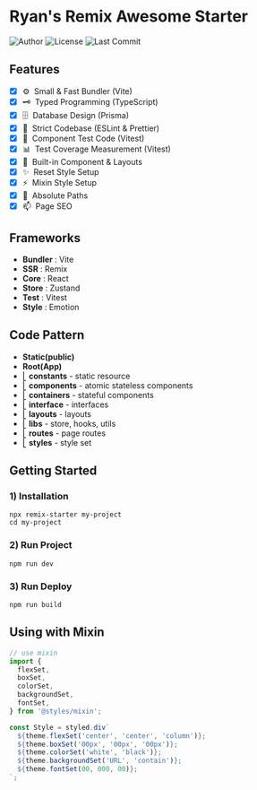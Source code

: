 # Ryan's Remix Awesome Starter

![Author](https://img.shields.io/badge/Author-ryan-orange.svg)
![License](https://img.shields.io/badge/License-MIT-blue.svg)
![Last Commit](https://img.shields.io/github/last-commit/ryan-ahn/npm-remix-starter)

## Features

- [x] ⚙️&nbsp;&nbsp;Small & Fast Bundler (Vite)
- [x] 🗝️&nbsp;&nbsp;Typed Programming (TypeScript)
- [x] 🗄️&nbsp;&nbsp;Database Design (Prisma)
- [x] 📙&nbsp;&nbsp;Strict Codebase (ESLint & Prettier)
- [x] 🧪&nbsp;&nbsp;Component Test Code (Vitest)
- [x] 📊&nbsp;&nbsp;Test Coverage Measurement (Vitest)
- [x] 🧵&nbsp;&nbsp;Built-in Component & Layouts
- [x] ✨&nbsp;&nbsp;Reset Style Setup
- [x] ⚡️&nbsp;&nbsp;Mixin Style Setup
- [x] 📍&nbsp;&nbsp;Absolute Paths
- [x] 📫&nbsp;&nbsp;Page SEO

## Frameworks

- **Bundler** : Vite
- **SSR** : Remix
- **Core** : React
- **Store** : Zustand
- **Test** : Vitest
- **Style** : Emotion

## Code Pattern

- **Static(public)**
- **Root(App)** <br/>
- ⎣&nbsp;**constants** - static resource <br/>
- ⎣&nbsp;**components** - atomic stateless components <br/>
- ⎣&nbsp;**containers** - stateful components <br/>
- ⎣&nbsp;**interface** - interfaces <br/>
- ⎣&nbsp;**layouts** - layouts <br/>
- ⎣&nbsp;**libs** - store, hooks, utils<br/>
- ⎣&nbsp;**routes** - page routes<br/>
- ⎣&nbsp;**styles** - style set<br/>

## Getting Started

### 1) Installation

```shell
npx remix-starter my-project
cd my-project
```

### 2) Run Project

```shell
npm run dev
```

### 3) Run Deploy

```shell
npm run build
```

## Using with Mixin

```javascript
// use mixin
import {
  flexSet,
  boxSet,
  colorSet,
  backgroundSet,
  fontSet,
} from '@styles/mixin';

const Style = styled.div`
  ${theme.flexSet('center', 'center', 'column')};
  ${theme.boxSet('00px', '00px', '00px')};
  ${theme.colorSet('white', 'black')};
  ${theme.backgroundSet('URL', 'contain')};
  ${theme.fontSet(00, 000, 00)};
`;
```
